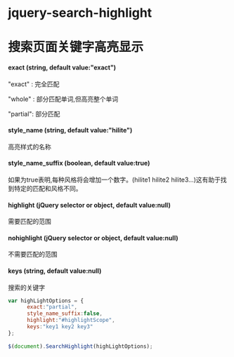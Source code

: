 # jquery-search-highlight
搜索页面关键字高亮显示
==========================================

#### exact (string, default value:"exact")
"exact" : 完全匹配

"whole" : 部分匹配单词,但高亮整个单词

"partial": 部分匹配


#### style_name (string, default value:"hilite")
高亮样式的名称


#### style_name_suffix (boolean, default value:true)
如果为true表明,每种风格将会增加一个数字。(hilite1 hilite2 hilite3…)这有助于找到特定的匹配和风格不同。


#### highlight (jQuery selector or object, default value:null)
需要匹配的范围


#### nohighlight (jQuery selector or object, default value:null)
不需要匹配的范围


#### keys (string, default value:null)
搜索的关键字


```js
var highLightOptions = {
      exact:"partial",
      style_name_suffix:false,
      highlight:"#highlightScope",
      keys:"key1 key2 key3"
};
      
$(document).SearchHighlight(highLightOptions);
```
